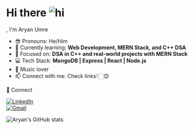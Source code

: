 # Hi there ![hi](https://github.com/user-attachments/assets/96c6b8c3-c103-4d18-9d9e-b5845797003d)
, I'm Aryan Umre

- 😎 Pronouns: He/Him  
- 🌱 Currently learning: **Web Development, MERN Stack, and C++ DSA** 
- 🌿 Focused on: **DSA in C++ and real-world projects with MERN Stack**
- 💻 Tech Stack: **MongoDB | Express | React | Node.js**   
- 🎵 Music lover
- 📫 Connect with me: Check links👇🏻😊
  
🔗 Connect

[![LinkedIn](https://img.shields.io/badge/LinkedIn-0077B5?style=flat-square&logo=linkedin&logoColor=white)](https://www.linkedin.com/in/aryan-umre-%F0%9F%87%AE%F0%9F%87%B3-89880525a/)  
[![Gmail](https://img.shields.io/badge/Gmail-D14836?style=flat-square&logo=gmail&logoColor=white)](mailto:aryanumre65500@gmail.com@gmail.com)




![Aryan's GitHub stats](https://github-readme-stats.vercel.app/api?username=Aryanumre&show_icons=true&theme=radical)

